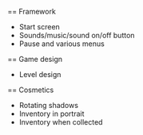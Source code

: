 == Framework
- Start screen
- Sounds/music/sound on/off button
- Pause and various menus

== Game design
- Level design

== Cosmetics
- Rotating shadows
- Inventory in portrait
- Inventory when collected
